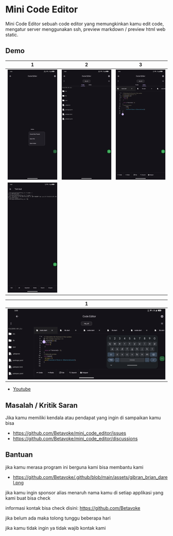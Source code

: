 # Mini Code Editor

Mini Code Editor sebuah code editor yang memungkinkan kamu edit code, mengatur server menggunakan ssh, preview markdown / preview html web static.

## Demo

| 1                                                                                         | 2                                                                                         | 3                                                                                         |
|-------------------------------------------------------------------------------------------|-------------------------------------------------------------------------------------------|-------------------------------------------------------------------------------------------|
| ![](https://github.com/Betavoke/mini_code_editor/blob/main/assets/mini_code_editor/1.png) | ![](https://github.com/Betavoke/mini_code_editor/blob/main/assets/mini_code_editor/2.png) | ![](https://github.com/Betavoke/mini_code_editor/blob/main/assets/mini_code_editor/3.png) |
| ![](https://github.com/Betavoke/mini_code_editor/blob/main/assets/mini_code_editor/4.png) |                                                                                           |                                                                                           |

| 1                                                                                         |
|-------------------------------------------------------------------------------------------|
| ![](https://github.com/Betavoke/mini_code_editor/blob/main/assets/mini_code_editor/5.png) |


- [Youtube](https://www.youtube.com/@BetaVoke)

## Masalah / Kritik Saran

Jika kamu memiliki kendala atau pendapat yang ingin di sampaikan kamu bisa 

- https://github.com/Betavoke/mini_code_editor/issues
- https://github.com/Betavoke/mini_code_editor/discussions

## Bantuan

jika kamu merasa program ini berguna kami bisa membantu kami

- https://github.com/Betavoke/.github/blob/main/assets/gibran_brian_darel.png

jika kamu ingin sponsor alias menaruh nama kamu di setiap applikasi yang kami buat bisa check

informasi kontak bisa check disini: https://github.com/Betavoke

jika belum ada maka tolong tunggu beberapa hari

jika kamu tidak ingin ya tidak wajib kontak kami


